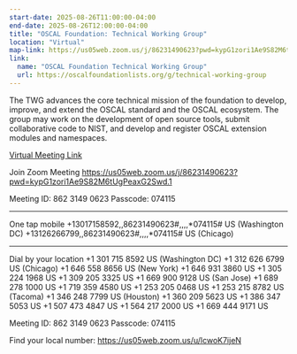 ```yaml
---
start-date: 2025-08-26T11:00:00-04:00
end-date: 2025-08-26T12:00:00-04:00
title: "OSCAL Foundation: Technical Working Group"
location: "Virtual"
map-link: https://us05web.zoom.us/j/86231490623?pwd=kypG1zori1Ae9S82M6tUgPeaxG2Swd.1
link:
  name: "OSCAL Foundation Technical Working Group"
  url: https://oscalfoundationlists.org/g/technical-working-group
---
```


The TWG advances the core technical mission of the foundation to develop, improve, and extend the OSCAL standard and the OSCAL ecosystem. The group may work on the development of open source tools, submit collaborative code to NIST, and develop and register OSCAL extension modules and namespaces.


[Virtual Meeting Link](https://us05web.zoom.us/j/86231490623?pwd=kypG1zori1Ae9S82M6tUgPeaxG2Swd.1)

Join Zoom Meeting
https://us05web.zoom.us/j/86231490623?pwd=kypG1zori1Ae9S82M6tUgPeaxG2Swd.1

Meeting ID: 862 3149 0623
Passcode: 074115

---

One tap mobile
+13017158592,,86231490623#,,,,*074115# US (Washington DC)
+13126266799,,86231490623#,,,,*074115# US (Chicago)

---

Dial by your location
 +1 301 715 8592 US (Washington DC)
 +1 312 626 6799 US (Chicago)
 +1 646 558 8656 US (New York)
 +1 646 931 3860 US
 +1 305 224 1968 US
 +1 309 205 3325 US
 +1 669 900 9128 US (San Jose)
 +1 689 278 1000 US
 +1 719 359 4580 US
 +1 253 205 0468 US
 +1 253 215 8782 US (Tacoma)
 +1 346 248 7799 US (Houston)
 +1 360 209 5623 US
 +1 386 347 5053 US
 +1 507 473 4847 US
 +1 564 217 2000 US
 +1 669 444 9171 US

Meeting ID: 862 3149 0623
Passcode: 074115

Find your local number: https://us05web.zoom.us/u/lcwoK7ijeN

